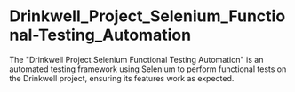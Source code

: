 # Drinkwell_Project_Selenium_Functional-Testing_Automation
 The "Drinkwell Project Selenium Functional Testing Automation" is an automated testing framework using Selenium to perform functional tests on the Drinkwell project, ensuring its features work as expected.
